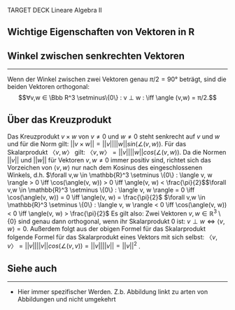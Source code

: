 
TARGET DECK
Lineare Algebra II

Wichtige Eigenschaften von Vektoren in R
--
## Winkel zwischen senkrechten Vektoren
***
Wenn der Winkel zwischen zwei Vektoren genau $π/2 = 90°$ beträgt, sind die beiden Vektoren orthogonal: $$∀v,w ∈ \Bbb R^3 \setminus\{0\} : v ⊥ w : \iff \angle (v,w) = π/2.$$
## Über das Kreuzprodukt
Das Kreuzprodukt $v × w$ von $v \not= 0$ und $w \not = 0$ steht senkrecht auf $v$ und $w$ und für die Norm gilt:
	$||v ×w|| = ||v|| ||w||sin(\angle (v,w)).$ 
Für das Skalarprodukt $〈v,w〉$ gilt:
	$〈v,w〉 = ||v|| ||w||cos(\angle (v,w)).$
Da die Normen $||v||$ und $||w||$ für Vektoren $v, w \neq 0$ immer positiv sind, richtet sich das Vorzeichen von $\langle v, w \rangle$ nur nach dem Kosinus des eingeschlossenen Winkels, d.h. 
$\forall v,w \in \mathbb{R}^3 \setminus \{0\} : \langle v, w \rangle > 0 \iff \cos(\angle(v, w)) > 0 \iff \angle(v, w) < \frac{\pi}{2}$$\forall v,w \in \mathbb{R}^3 \setminus \{0\} : \langle v, w \rangle = 0 \iff \cos(\angle(v, w)) = 0 \iff \angle(v, w) = \frac{\pi}{2}$
$\forall v,w \in \mathbb{R}^3 \setminus \{0\} : \langle v, w \rangle < 0 \iff \cos(\angle(v, w)) < 0 \iff \angle(v, w) > \frac{\pi}{2}$
Es gilt also: Zwei Vektoren $v, w \in \mathbb{R}^3 \setminus \{0\}$ sind genau dann orthogonal, wenn ihr Skalarprodukt $0$ ist:
$v \perp w \iff \langle v, w \rangle = 0.$
Außerdem folgt aus der obigen Formel für das Skalarprodukt folgende Formel für das Skalarprodukt eines Vektors mit sich selbst: $〈v,v〉 = ||v|| ||v||cos(\angle (v,v)) = ||v||||v|| =||v||^ 2$ .

## Siehe auch
***
* Hier immer spezifischer Werden. Z.b. Abbildung linkt zu arten von Abbildungen und nicht umgekehrt